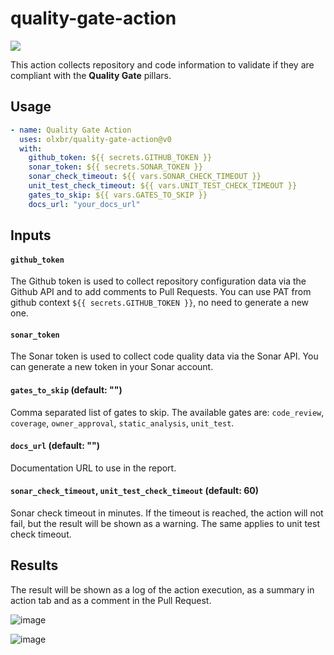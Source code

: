 # quality-gate-action
[![](https://img.shields.io/badge/license-MIT-blue.svg)](./LICENSE)

This action collects repository and code information to validate if they are compliant with the **Quality Gate** pillars.

## Usage

```yml
- name: Quality Gate Action
  uses: olxbr/quality-gate-action@v0
  with:
    github_token: ${{ secrets.GITHUB_TOKEN }}
    sonar_token: ${{ secrets.SONAR_TOKEN }}
    sonar_check_timeout: ${{ vars.SONAR_CHECK_TIMEOUT }}
    unit_test_check_timeout: ${{ vars.UNIT_TEST_CHECK_TIMEOUT }}
    gates_to_skip: ${{ vars.GATES_TO_SKIP }}
    docs_url: "your_docs_url"
```
## Inputs

#### `github_token`
The Github token is used to collect repository configuration data via the Github API and to add comments to Pull Requests. You can use PAT from github context `${{ secrets.GITHUB_TOKEN }}`, no need to generate a new one.

#### `sonar_token`
The Sonar token is used to collect code quality data via the Sonar API. You can generate a new token in your Sonar account.

#### `gates_to_skip` (default: "")
Comma separated list of gates to skip. The available gates are: `code_review`, `coverage`, `owner_approval`, `static_analysis`, `unit_test`.

#### `docs_url` (default: "")
Documentation URL to use in the report.

#### `sonar_check_timeout`, `unit_test_check_timeout` (default: 60)
Sonar check timeout in minutes. If the timeout is reached, the action will not fail, but the result will be shown as a warning. The same applies to unit test check timeout.

## Results

The result will be shown as a log of the action execution, as a summary in action tab and as a comment in the Pull Request.

![image](https://github.com/olxbr/quality-gate-action/assets/4138825/32b030b9-a8ba-41f4-96da-df7e5a031bdc)

![image](https://github.com/olxbr/quality-gate-action/assets/4138825/67810ffd-14df-48ae-883e-fbf403c28b19)
